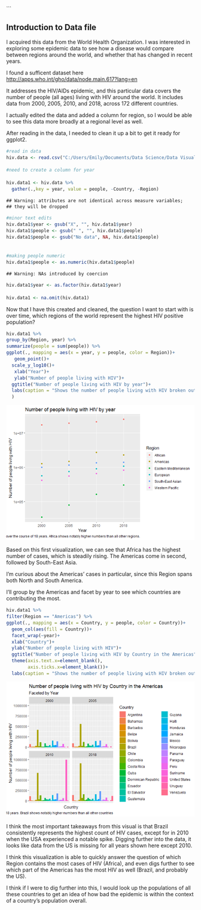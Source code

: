 \`\`\`

Introduction to Data file
-------------------------

I acquired this data from the World Health Organization. I was
interested in exploring some epidemic data to see how a disease would
compare between regions around the world, and whether that has changed
in recent years.

I found a sufficent dataset here
<a href="http://apps.who.int/gho/data/node.main.617?lang=en" class="uri">http://apps.who.int/gho/data/node.main.617?lang=en</a>

It addresses the HIV/AIDs epidemic, and this particular data covers the
number of people (all ages) living with HIV around the world. It
includes data from 2000, 2005, 2010, and 2018, across 172 different
countries.

I actually edited the data and added a column for region, so I would be
able to see this data more broadly at a regional level as well.

After reading in the data, I needed to clean it up a bit to get it ready
for ggplot2.

``` r
#read in data
hiv.data <- read.csv("C:/Users/Emily/Documents/Data Science/Data Visualization/Assignment 2/HIV.csv")

#need to create a column for year

hiv.data1 <- hiv.data %>% 
  gather(.,key = year, value = people, -Country, -Region)
```

    ## Warning: attributes are not identical across measure variables;
    ## they will be dropped

``` r
#minor text edits
hiv.data1$year <- gsub("X", "", hiv.data1$year)
hiv.data1$people <- gsub(" ", "", hiv.data1$people)
hiv.data1$people <- gsub("No data", NA, hiv.data1$people)


#making people numeric
hiv.data1$people <- as.numeric(hiv.data1$people)
```

    ## Warning: NAs introduced by coercion

``` r
hiv.data1$year <- as.factor(hiv.data1$year)

hiv.data1 <- na.omit(hiv.data1)
```

Now that I have this created and cleaned, the question I want to start
with is over time, which regions of the world represent the highest HIV
positive population?

``` r
hiv.data1 %>%
group_by(Region, year) %>% 
summarize(people = sum(people)) %>% 
ggplot(., mapping = aes(x = year, y = people, color = Region))+
   geom_point()+
  scale_y_log10()+
   xlab("Year")+
   ylab("Number of people living with HIV")+
  ggtitle("Number of people living with HIV by year")+
  labs(caption = "Shows the number of people living with HIV broken out by region, over the course of 18 years. Africa shows notably higher numbers than all other regions."
  )
```

![](earnold-assignment2_files/figure-markdown_github/create%20visualization-1.png)

Based on this first visualization, we can see that Africa has the
highest number of cases, which is steadily rising. The Americas come in
second, followed by South-East Asia.

I’m curious about the Americas’ cases in particular, since this Region
spans both North and South America.

I’ll group by the Americas and facet by year to see which countries are
contributing the most.

``` r
hiv.data1 %>%
filter(Region == "Americas") %>% 
ggplot(., mapping = aes(x = Country, y = people, color = Country))+
  geom_col(aes(fill = Country))+
  facet_wrap(~year)+
  xlab("Country")+
  ylab("Number of people living with HIV")+
  ggtitle("Number of people living with HIV by Country in the Americas", subtitle = "Faceted by Year")+
  theme(axis.text.x=element_blank(),
        axis.ticks.x=element_blank())+
  labs(caption = "Shows the number of people living with HIV broken out by country within the Americas region, over the course of 18 years. Brazil shows notably higher numbers than all other countries")
```

![](earnold-assignment2_files/figure-markdown_github/create%20visualization%202-1.png)

I think the most important takeaways from this visual is that Brazil
consistently represents the highest count of HIV cases, except for in
2010 when the USA experienced a notable spike. Digging further into the
data, it looks like data from the US is missing for all years shown here
except 2010.

I think this visualization is able to quickly answer the question of
which Region contains the most cases of HIV (Africa), and even digs
further to see which part of the Americas has the most HIV as well
(Brazil, and probably the US).

I think if I were to dig further into this, I would look up the
populations of all these countries to get an idea of how bad the
epidemic is within the context of a country’s population overall.
